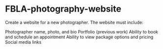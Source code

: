 # FBLA-photography-website

Create a website for a new photographer.  The website must include:  

Photographer name, photo, and bio 
Portfolio (previous work) 
Ability to book and schedule an appointment 
Ability to view package options and pricing 
Social media links
